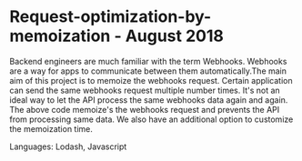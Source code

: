 # Request-optimization-by-memoization - August 2018
Backend engineers are much familiar with the term Webhooks. Webhooks are a way for apps to communicate between them automatically.The main aim of this project is to memoize the webhooks request. Certain application can send the same webhooks request multiple number times. It's not an ideal way to let the API process the same webhooks data again and again. The above code memoize's the webhooks request and prevents the API from processing same data. We also have an additional option to customize the memoization time.

Languages: Lodash, Javascript
